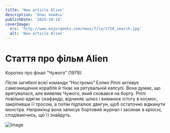 ```yaml
---
title: 'New article Alien'
description: 'Опис якийсь'
publishDate: '2025-10-18'
coverImage:
  src: 'http://www.majorgeeks.com/news/file/2728_search.jpg'
  alt: 'New article Alien'
---
```


# Стаття про фільм Alien

Коротко про фінал “Чужого” (1979):

Після загибелі всієї команди “Ностромо” Еллен Ріплі активує самознищення корабля й тікає на рятувальній капсулі. Вона думає, що врятувалася, але виявляє Чужого, який сховався на борту. Ріплі повільно вдягає скафандр, відчиняє шлюз і виманює істоту в космос, закріпивши її тросом, а потім підпалює двигун, щоб остаточно відкинути монстра. Наприкінці вона записує бортовий журнал і засинає в кріосні, сподіваючись, що її знайдуть.

![Image](https://blogger.googleusercontent.com/img/b/R29vZ2xl/AVvXsEjkfhw_D0gA9jz6OvhExhF2kIasQjTmFWmLRyz_NQIZBKHP0ymxTdkzn2KnOskTeMB9Sc8Hmvhf3YS_6QtZmvkCVr4mXUu1AyOD9_3uRHXlgSMSY_KGCPDXoPK0Ki8YWFN55ZuzWClZyoo/s1600/random_alien-monster_by_noistromo_x960.jpg)

